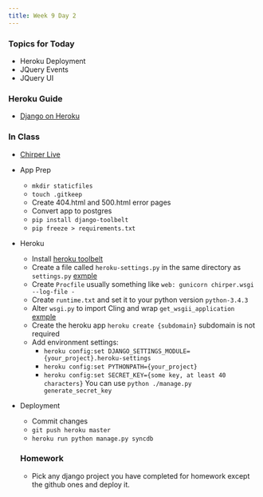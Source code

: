 ```yaml
---
title: Week 9 Day 2
---
```


### Topics for Today
* Heroku Deployment
* JQuery Events
* JQuery UI

### Heroku Guide
* [Django on Heroku](https://devcenter.heroku.com/articles/getting-started-with-django#wsgi-py)

### In Class
* [Chirper Live](https://github.com/tiy-lv-python-2015-06/chirper)
* App Prep
  * `mkdir staticfiles`
  * `touch .gitkeep`
  * Create 404.html and 500.html error pages
  * Convert app to postgres
  * `pip install django-toolbelt`
  * `pip freeze > requirements.txt`
* Heroku
  * Install [heroku toolbelt](https://devcenter.heroku.com/articles/getting-started-with-python#set-up)
  * Create a file called `heroku-settings.py` in the same directory as `settings.py` [exmple](https://github.com/tiy-lv-python-2015-06/chirper/blob/master/chirper/heroku-settings.py)
  * Create `Procfile` usually something like `web: gunicorn chirper.wsgi --log-file -`
  * Create `runtime.txt` and set it to your python version `python-3.4.3`
  * Alter `wsgi.py` to import Cling and wrap `get_wsgii_application` [exmple](https://github.com/tiy-lv-python-2015-06/chirper/blob/master/chirper/wsgi.py)
  * Create the heroku app `heroku create {subdomain}` subdomain is not required
  * Add environment settings:
    * `heroku config:set DJANGO_SETTINGS_MODULE={your_project}.heroku-settings`
    * `heroku config:set PYTHONPATH={your_project}`
    * `heroku config:set SECRET_KEY={some key, at least 40 characters}` You can use `python ./manage.py generate_secret_key`
* Deployment
  * Commit changes
  * `git push heroku master`
  * `heroku run python manage.py syncdb`

  ### Homework
  * Pick any django project you have completed for homework except the github ones and deploy it.
